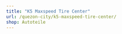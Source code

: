 ```yaml
---
title: "K5 Maxspeed Tire Center"
url: /quezon-city/k5-maxspeed-tire-center/
shop: Autoteile
---
```

